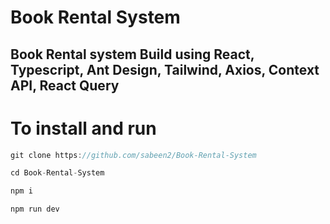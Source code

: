 # Book Rental System

## Book Rental system Build using React, Typescript, Ant Design, Tailwind, Axios, Context API, React Query

# To install and run

```js
git clone https://github.com/sabeen2/Book-Rental-System
```

```js
cd Book-Rental-System
```

```js
npm i 
```

```js
npm run dev
```
